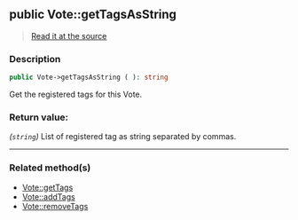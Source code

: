 ## public Vote::getTagsAsString

> [Read it at the source](https://github.com/julien-boudry/Condorcet/blob/master/src/Vote.php#L247)

### Description    

```php
public Vote->getTagsAsString ( ): string
```

Get the registered tags for this Vote.
    

### Return value:   

*(`string`)* List of registered tag as string separated by commas.


---------------------------------------

### Related method(s)      

* [Vote::getTags](/Docs/ApiReferences/Vote%20Class/public%20Vote--getTags.md)    
* [Vote::addTags](/Docs/ApiReferences/Vote%20Class/public%20Vote--addTags.md)    
* [Vote::removeTags](/Docs/ApiReferences/Vote%20Class/public%20Vote--removeTags.md)    
